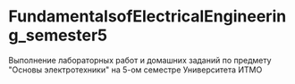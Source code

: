 # FundamentalsofElectricalEngineering_semester5
Выполнение лабораторных работ и домашних заданий по предмету "Основы электротехники" на 5-ом семестре Университета ИТМО
